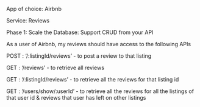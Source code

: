 App of choice: Airbnb

Service: Reviews

Phase 1: Scale the Database: Support CRUD from your API

As a user of Airbnb, my reviews should have access to the following APIs

POST : ‘/:listingId/reviews’ - to post a review to that listing

GET : ‘/reviews’ - to retrieve all reviews

GET : ‘/:listingId/reviews’ - to retrieve all the reviews for that listing id

GET : ‘/users/show/:userId’ - to retrieve all the reviews for all the listings of that user id & reviews that user has left on other listings

